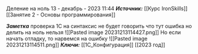 
Деление на ноль
 13 - декабрь - 2023  11:44 
***Источник:***  [[Курс IronSkills]] [[Занятие 2 - Основы программирования]]

***Заметка*** 
проверка 1С на синтаксис не будет говорить что тут ошибка
но делить на ноль нельзя
![[Pasted image 20231213114427.png]]
Но если начать отладку, то нарвемся на ошибку
![[Pasted image 20231213114511.png]]
***Ключи:*** [[1С_Конфигурация]] [[2023 год]]